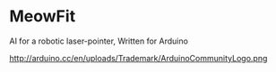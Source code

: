 MeowFit
=======

AI for a robotic laser-pointer, Written for Arduino

http://arduino.cc/en/uploads/Trademark/ArduinoCommunityLogo.png
